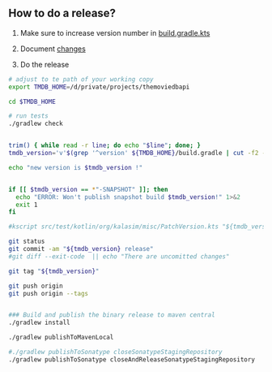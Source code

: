 ## How to do a release?

1. Make sure to increase version number in [build.gradle.kts](../build.gradle.kts)

2. Document [changes](../CHANGES.md)

3. Do the release
```bash
# adjust to te path of your working copy
export TMDB_HOME=/d/private/projects/themoviedbapi

cd $TMDB_HOME

# run tests
./gradlew check


trim() { while read -r line; do echo "$line"; done; }
tmdb_version='v'$(grep '^version' ${TMDB_HOME}/build.gradle | cut -f2 -d' ' | tr -d "'" | trim)

echo "new version is $tmdb_version !"


if [[ $tmdb_version == *"-SNAPSHOT" ]]; then
  echo "ERROR: Won't publish snapshot build $tmdb_version!" 1>&2
  exit 1
fi

#kscript src/test/kotlin/org/kalasim/misc/PatchVersion.kts "${tmdb_version:1}"

git status
git commit -am "${tmdb_version} release"
#git diff --exit-code  || echo "There are uncomitted changes"

git tag "${tmdb_version}"

git push origin 
git push origin --tags


### Build and publish the binary release to maven central
./gradlew install

./gradlew publishToMavenLocal

#./gradlew publishToSonatype closeSonatypeStagingRepository
./gradlew publishToSonatype closeAndReleaseSonatypeStagingRepository
```



